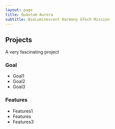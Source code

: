 ```yaml
---
layout: page
title: Quantum Aurora
subtitle: BioLuminescent Harmony GTech Mission
---
```


## Projects

A very fascinating project

### Goal

- Goal1
- Goal2
- Goal3

### Features

- Features1
- Features
- Features3

